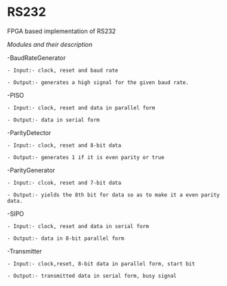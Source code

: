 # RS232
FPGA based implementation of RS232

*Modules and their description*
  
  -BaudRateGenerator
  
    - Input:- clock, reset and baud rate
    
    - Output:- generates a high signal for the given baud rate.
   
   
   -PISO
   
    - Input:- clock, reset and data in parallel form
   
    - Output:- data in serial form
    
   -ParityDetector
    
    - Input:- clock, reset and 8-bit data
    
    - Output:- generates 1 if it is even parity or true
     
   -ParityGenerator
    
    - Input:- clcok, reset and 7-bit data
    
    - Output:- yields the 8th bit for data so as to make it a even parity data. 
   
   -SIPO
   
    - Input:- clock, reset and data in serial form
   
    - Output:- data in 8-bit parallel form
    
   -Transmitter 
   
    - Input:- clock,reset, 8-bit data in parallel form, start bit
    
    - Output:- transmitted data in serial form, busy signal
